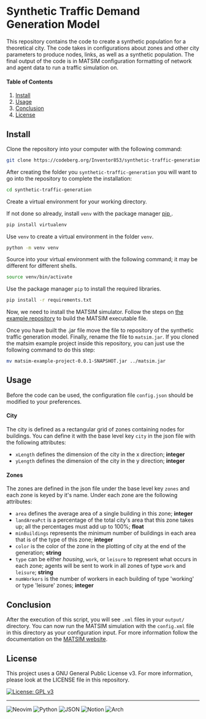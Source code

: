 # Synthetic Traffic Demand Generation Model

This repository contains the code to create a synthetic population for a theoretical city. The code takes in configurations about zones and other city parameters to produce nodes, links, as well as a synthetic population. The final output of the code is in MATSIM configuration formatting of network and agent data to run a traffic simulation on.

#### Table of Contents
1. [ Install ](#install)
2. [ Usage ](#usage)
3. [ Conclusion ](#conclusion)
4. [ License ](#license)

## Install

Clone the repository into your computer with the following command:

```bash
git clone https://codeberg.org/Inventor853/synthetic-traffic-generation.git --depth 1
```

After creating the folder you `synthetic-traffic-generation` you will want to go into the repository to complete the installation:

```bash
cd synthetic-traffic-generation
```

Create a virtual environment for your working directory.

If not done so already, install `venv` with the package manager [ pip ](https://pypi.org/project/pip/).

```bash
pip install virtualenv
```

Use `venv` to create a virtual environment in the folder `venv`.

```bash
python -m venv venv
```

Source into your virtual environment with the following command; it may be different for different shells.

```bash
source venv/bin/activate
```

Use the package manager `pip` to install the required libraries.

```bash
pip install -r requirements.txt
```

Now, we need to install the MATSIM simulator. Follow the steps on [the example repository](https://github.com/matsim-org/matsim-example-project) to build the MATSIM executable file.

Once you have built the .jar file move the file to repository of the synthetic traffic generation model. Finally, rename the file to `matsim.jar`. If you cloned the matsim example project inside this repository, you can just use the following command to do this step:

```bash
mv matsim-example-project-0.0.1-SNAPSHOT.jar ../matsim.jar
```

## Usage

Before the code can be used, the configuration file `config.json` should be modified to your preferences.

#### City

The city is defined as a rectangular grid of zones containing nodes for buildings. You can define it with the base level key `city` in the json file with the following attributes:

* `xLength` defines the dimension of the city in the x direction; **integer**
* `yLength` defines the dimension of the city in the y direction; **integer**

#### Zones 

The zones are defined in the json file under the base level key `zones` and each zone is keyed by it's name. Under each zone are the following attributes:

* `area` defines the average area of a single building in this zone; **integer**
* `landAreaPct` is a percentage of the total city's area that this zone takes up; all the percentages must add up to 100%; **float**
* `minBuildings` represents the minimum number of buildings in each area that is of the type of this zone; **integer**
* `color` is the color of the zone in the plotting of city at the end of the generation; **string**
* `type` can be either _housing_, `work`, or `leisure` to represent what occurs in each zone; agents will be sent to work in all zones of type `work` and `leisure`; **string**
* `numWorkers` is the number of workers in each building of type 'working' or type 'leisure' zones; **integer**

## Conclusion

After the execution of this script, you will see `.xml` files in your `output/` directory. You can now run the MATSIM simulation with the `config.xml` file in this directory as your configuration input. For more information follow the documentation on the [MATSIM website](https://matsim.org/downloads/).

## License
This project uses a GNU General Public License v3. For more information, please look at the LICENSE file in this repository.

[![License: GPL v3](https://img.shields.io/badge/License-GPLv3-blue.svg)](https://www.gnu.org/licenses/gpl-3.0)

___

![Neovim](https://img.shields.io/badge/NeoVim-%2357A143.svg?&style=for-the-badge&logo=neovim&logoColor=white)
![Python](https://img.shields.io/badge/Python-FFD43B?style=for-the-badge&logo=python&logoColor=blue)
![JSON](https://img.shields.io/badge/json-5E5C5C?style=for-the-badge&logo=json&logoColor=white)
![Notion](https://img.shields.io/badge/Notion-000000?style=for-the-badge&logo=notion&logoColor=white)
![Arch](https://img.shields.io/badge/Arch%20Linux-1793D1?logo=arch-linux&logoColor=fff&style=for-the-badge)

